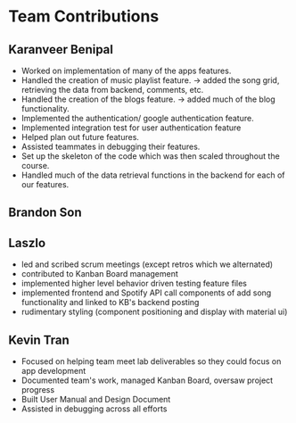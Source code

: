 # Team Contributions


## Karanveer Benipal
- Worked on implementation of many of the apps features.
- Handled the creation of music playlist feature. -> added the song grid, retrieving the data from backend, comments, etc.
- Handled the creation of the blogs feature. -> added much of the blog functionality. 
- Implemented the authentication/ google authentication feature.
- Implemented integration test for user authentication feature
- Helped plan out future features.
- Assisted teammates in debugging their features.
- Set up the skeleton of the code which was then scaled throughout the course.
- Handled much of the data retrieval functions in the backend for each of our features.

## Brandon Son


## Laszlo
- led and scribed scrum meetings (except retros which we alternated)
- contributed to Kanban Board management
- implemented higher level behavior driven testing feature files
- implemented frontend and Spotify API call components of add song functionality and linked to KB's backend posting
- rudimentary styling (component positioning and display with material ui)


## Kevin Tran

- Focused on helping team meet lab deliverables so they could focus on app development
- Documented team's work, managed Kanban Board, oversaw project progress
- Built User Manual and Design Document
- Assisted in debugging across all efforts
